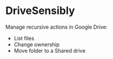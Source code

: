 # DriveSensibly

Manage recursive actions in Google Drive:
- List files
- Change ownership
- Move folder to a Shared drive
